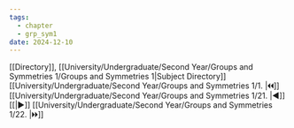 ```yaml
---
tags:
  - chapter
  - grp_sym1
date: 2024-12-10
---
```

[[Directory]], [[University/Undergraduate/Second Year/Groups and Symmetries 1/Groups and Symmetries 1|Subject Directory]]
[[University/Undergraduate/Second Year/Groups and Symmetries 1/1. |🞀🞀]] [[University/Undergraduate/Second Year/Groups and Symmetries 1/21. |◀]] [[|▶]] [[University/Undergraduate/Second Year/Groups and Symmetries 1/22. |🞂🞂]]
# 
## 
### 
